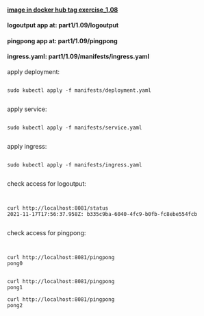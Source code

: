 #### [image in docker hub tag exercise_1.08](https://hub.docker.com/r/lnsth/todo-app)

#### logoutput app at: part1/1.09/logoutput

#### pingpong app at: part1/1.09/pingpong


#### ingress.yaml: part1/1.09/manifests/ingress.yaml


apply deployment:

```

sudo kubectl apply -f manifests/deployment.yaml 


```



apply service:

```

sudo kubectl apply -f manifests/service.yaml


```


apply ingress:

```

sudo kubectl apply -f manifests/ingress.yaml


```


check access for logoutput:
```


curl http://localhost:8081/status
2021-11-17T17:56:37.958Z: b335c9ba-6040-4fc9-b0fb-fc8ebe554fcb


```

check access for pingpong:
```


curl http://localhost:8081/pingpong
pong0


curl http://localhost:8081/pingpong
pong1

curl http://localhost:8081/pingpong
pong2

```




